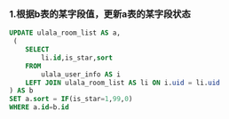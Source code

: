 ### 1.根据b表的某字段值，更新a表的某字段状态
```sql
UPDATE ulala_room_list AS a,
 (
	SELECT
		li.id,is_star,sort
	FROM
		ulala_user_info AS i
	LEFT JOIN ulala_room_list AS li ON i.uid = li.uid
) AS b
SET a.sort = IF(is_star=1,99,0)
WHERE a.id=b.id
```